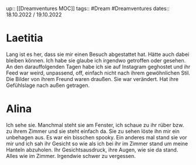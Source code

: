up:: [[Dreamventures MOC]]
tags:: #Dream #Dreamventures
dates:: 18.10.2022 / 19.10.2022

# Laetitia

Lang ist es her, dass sie mir einen Besuch abgestattet hat. Hätte auch dabei bleiben können.
Ich habe sie glaube ich irgendwo getroffen oder gesehen. An den darauffolgenden Tagen habe ich sie auf Instagram geghostet und ihr Feed war weird, unpassend, off, einfach nicht nach ihrem gewöhnlichen Stil. Die Bilder von ihrem Freund waren draußen. Sie war verändert. Hat ihre Gefühlslage nach außen getragen. 

# Alina 

Ich sehe sie. Manchmal steht sie am Fenster, ich schaue zu ihr rüber bzw. zu ihrem Zimmer und sie steht einfach da.
Sie zu sehen löste ihn mir ein unbehagen aus. Es war ein bisschen spooky. 
Ein anderes mal stand sie vor mir und ich sah ihr Gesicht so wie als ich bei ihr im Zimmer stand um meine Hanteln abzuholen.
Ihr Gesichtsausdruck, ihre Augen, wie sie da stand. Alles wie im Zimmer. Irgendwie schwer zu vergessen.